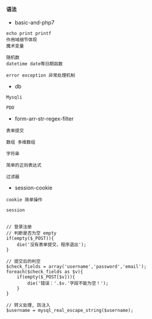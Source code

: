 #### 语法

* basic-and-php7

```
echo print printf
作用域细节体现
魔术变量

随机数
datetime date等日期函数

error exception 异常处理机制
```

* db

```
Mysqli

PDO
```

* form-arr-str-regex-filter

```
表单提交

数组 多维数组

字符串

简单的正则表达式

过滤器
```

* session-cookie

```
cookie 简单操作

session


// 登录注册
// 判断是否为空 empty
if(empty($_POST)){
    die('没有表单提交，程序退出');
}

// 提交后的判空
$check_fields = array('username','password','email');
foreach($check_fields as $v){
    if(empty($_POST[$v])){
        die('错误：'.$v.'字段不能为空！');
    }
}

// 转义处理, 防注入
$username = mysql_real_escape_string($username);



```
